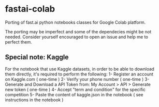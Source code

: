 # fastai-colab
Porting of fast.ai python notebooks classes for Google Colab platform.

The porting may be imperfect and some of the dependecies might be not needed. Consider yourself encouraged to open an issue and help me to perfect them.

## Special note: Kaggle

For the notebook that use Kaggle datasets, in order to be able to download them directly, it's required to perform the following:
1- Register an account on Kaggle.com ( one-time )
2- Verify your phone number ( one-time )
3- Generate and Download a API Token from: My Account > API > Generate new token ( one-time ) 
4- Accept "term and condition" for the specific competition 
5- Paste the content of kaggle.json in the notebook ( see instructions in the notebook )

